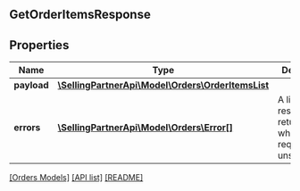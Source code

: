 ## GetOrderItemsResponse

## Properties

Name | Type | Description | Notes
------------ | ------------- | ------------- | -------------
**payload** | [**\SellingPartnerApi\Model\Orders\OrderItemsList**](OrderItemsList.md) |  | [optional]
**errors** | [**\SellingPartnerApi\Model\Orders\Error[]**](Error.md) | A list of error responses returned when a request is unsuccessful. | [optional]

[[Orders Models]](../) [[API list]](../../Api) [[README]](../../../README.md)

